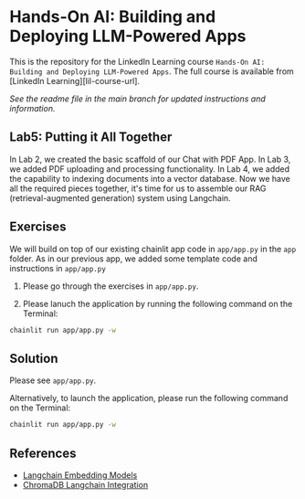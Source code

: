 # Hands-On AI: Building and Deploying LLM-Powered Apps
This is the repository for the LinkedIn Learning course `Hands-On AI: Building and Deploying LLM-Powered Apps`. The full course is available from [LinkedIn Learning][lil-course-url].

_See the readme file in the main branch for updated instructions and information._
## Lab5: Putting it All Together
In Lab 2, we created the basic scaffold of our Chat with PDF App. In Lab 3, we added PDF uploading and processing functionality. In Lab 4, we added the capability to indexing documents into a vector database. Now we have all the required pieces together, it's time for us to assemble our RAG (retrieval-augmented generation) system using Langchain.


## Exercises

We will build on top of our existing chainlit app code in `app/app.py` in the `app` folder. As in our previous app, we added some template code and instructions in `app/app.py`

1. Please go through the exercises in `app/app.py`. 

2. Please lanuch the application by running the following command on the Terminal:

```bash
chainlit run app/app.py -w
```

## Solution

Please see `app/app.py`.

Alternatively, to launch the application, please run the following command on the Terminal:

```bash
chainlit run app/app.py -w
```


## References

- [Langchain Embedding Models](https://python.langchain.com/docs/modules/data_connection/text_embedding/)
- [ChromaDB Langchain Integration](https://docs.trychroma.com/integrations/langchain)
